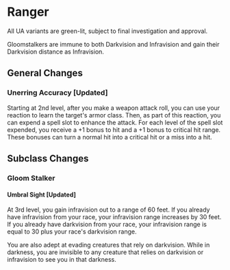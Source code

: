 # Ranger

All UA variants are green-lit, subject to final investigation and approval.

Gloomstalkers are immune to both Darkvision and Infravision and gain their Darkvision distance as Infravision.

## General Changes

### Unerring Accuracy [Updated]

Starting at 2nd level, after you make a weapon attack roll, you can use your reaction to learn the target's armor class. Then, as part of this reaction, you can expend a spell slot to enhance the attack. For each level of the spell slot expended, you receive a +1 bonus to hit and a +1 bonus to critical hit range. These bonuses can turn a normal hit into a critical hit or a miss into a hit.

## Subclass Changes

### Gloom Stalker

#### Umbral Sight [Updated]

At 3rd level, you gain infravision out to a range of 60 feet. If you already have infravision from your race, your infravision range increases by 30 feet. If you already have darkvision from your race, your infravision range is equal to 30 plus your race's darkvision range.

You are also adept at evading creatures that rely on darkvision. While in darkness, you are invisible to any creature that relies on darkvision or infravision to see you in that darkness.

